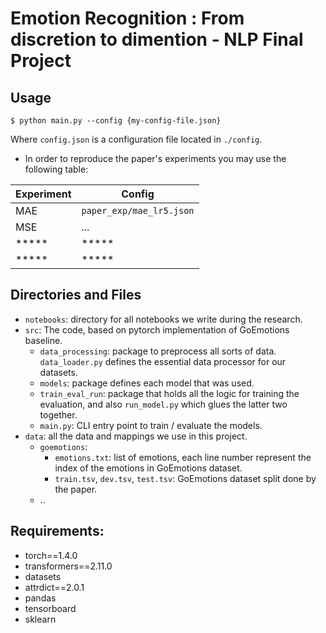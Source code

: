 # Emotion Recognition : From discretion to dimention - NLP Final Project

## Usage

 `$ python main.py --config {my-config-file.json}`

Where `config.json` is a configuration file located in `./config`.

- In order to reproduce the paper's experiments you may use the following table:

| Experiment      | Config                   |
| -----------     | -----------              |
| MAE             | `paper_exp/mae_lr5.json`   |
| MSE             | ...        |
| *****           | *****         |
| *****           | *****         |


## Directories and Files
- `notebooks`: directory for all notebooks we write during the research.
- `src`: The code, based on pytorch implementation of GoEmotions baseline.
  - `data_processing`: package to preprocess all sorts of data. `data_loader.py` defines the essential data processor for our datasets.
  - `models`: package defines each model that was used.
  - `train_eval_run`: package that holds all the logic for training the evaluation, and also `run_model.py` which glues the latter two together.
  - `main.py`: CLI entry point to train / evaluate the models. 
- `data`: all the data and mappings we use in this project.
  - `goemotions`: 
    - `emotions.txt`: list of emotions, each line number represent the index of the emotions in GoEmotions dataset.
    - `train.tsv`, `dev.tsv`, `test.tsv`: GoEmotions dataset split done by the paper. 
  - ..

## Requirements:
- torch==1.4.0
- transformers==2.11.0
- datasets
- attrdict==2.0.1
- pandas
- tensorboard
- sklearn
